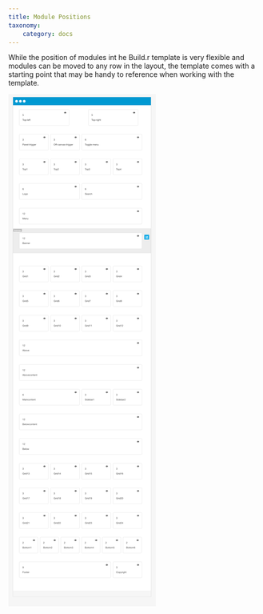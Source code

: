 ```yaml
---
title: Module Positions
taxonomy:
    category: docs
---
```


While the position of modules int he Build.r template is very flexible and modules can be moved to any row in the layout, the template comes with a starting point that may be handy to reference when working with the template.


![Buildr Module Positions](positions.png)
 